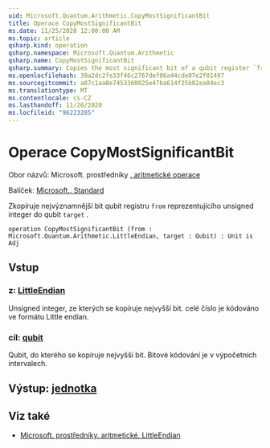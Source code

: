 ```yaml
---
uid: Microsoft.Quantum.Arithmetic.CopyMostSignificantBit
title: Operace CopyMostSignificantBit
ms.date: 11/25/2020 12:00:00 AM
ms.topic: article
qsharp.kind: operation
qsharp.namespace: Microsoft.Quantum.Arithmetic
qsharp.name: CopyMostSignificantBit
qsharp.summary: Copies the most significant bit of a qubit register `from` representing an unsigned integer into the qubit `target`.
ms.openlocfilehash: 39a2dc2fe33f46c2767def06a44cde07e2f01497
ms.sourcegitcommit: a87c1aa8e7453360025e47ba614f25b02ea84ec3
ms.translationtype: MT
ms.contentlocale: cs-CZ
ms.lasthandoff: 11/26/2020
ms.locfileid: "96223285"
---
```

# <a name="copymostsignificantbit-operation"></a>Operace CopyMostSignificantBit

Obor názvů: Microsoft. prostředníky [. aritmetické operace](xref:Microsoft.Quantum.Arithmetic)

Balíček: [Microsoft.. Standard](https://nuget.org/packages/Microsoft.Quantum.Standard)


Zkopíruje nejvýznamnější bit qubit registru `from` reprezentujícího unsigned integer do qubit `target` .

```qsharp
operation CopyMostSignificantBit (from : Microsoft.Quantum.Arithmetic.LittleEndian, target : Qubit) : Unit is Adj
```


## <a name="input"></a>Vstup

### <a name="from--littleendian"></a>z: [LittleEndian](xref:Microsoft.Quantum.Arithmetic.LittleEndian)

Unsigned integer, ze kterých se kopíruje nejvyšší bit.
celé číslo je kódováno ve formátu Little endian.


### <a name="target--qubit"></a>cíl: [qubit](xref:microsoft.quantum.lang-ref.qubit)

Qubit, do kterého se kopíruje nejvyšší bit. Bitové kódování je v výpočetních intervalech.



## <a name="output--unit"></a>Výstup: [jednotka](xref:microsoft.quantum.lang-ref.unit)



## <a name="see-also"></a>Viz také

- [Microsoft. prostředníky. aritmetické. LittleEndian](xref:Microsoft.Quantum.Arithmetic.LittleEndian)